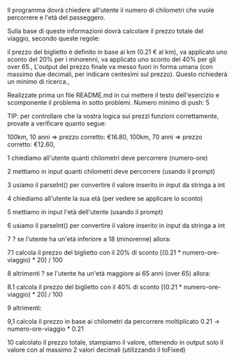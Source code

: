 Il programma dovrà chiedere all'utente il numero di chilometri che vuole percorrere e l'età del passeggero.

Sulla base di queste informazioni dovrà calcolare il prezzo totale del viaggio, secondo queste regole:

il prezzo del biglietto è definito in base ai km (0.21 € al km),
va applicato uno sconto del 20% per i minorenni,
va applicato uno sconto del 40% per gli over 65.,
L'output del prezzo finale va messo fuori in forma umana (con massimo due decimali, per indicare centesimi sul prezzo). Questo richiederà un minimo di ricerca.,

Realizzate prima un file README.md in cui mettere il testo dell'esercizio e scomponente il problema in sotto problemi. 
Numero minimo di push: 5

TIP:
per controllare che la vostra logica sui prezzi funzioni correttamente, provate a verificare quanto segue:

100km, 10 anni => prezzo corretto:  €16.80,
100km, 70 anni => prezzo corretto: €12.60,


1  chiediamo all'utente quanti chilometri deve percorrere (numero-ore) 

2  mettiamo in input quanti chilometri deve percorrere (usando il prompt)

3  usiamo il parseInt() per convertire il valore inserito in input da stringa a int

4  chiediamo all'utente la sua età (per vedere se applicare lo sconto)

5  mettiamo in input l'età dell'utente (usando il prompt)

6  usiamo il parseInt() per convertire il valore inserito in input da stringa a int

7  ? se l'utente ha un'età inferiore a 18 (minorenne) allora:

  7.1  calcola il prezzo del biglietto con il 20% di sconto [(0.21 * numero-ore-viaggio) * 20] / 100

8  altrimenti ? se l'utente ha un'età maggiore ai 65 anni (over 65) allora:

  8.1 calcola il prezzo del biglietto con il 40% di sconto [(0.21 * numero-ore-viaggio) * 20] / 100

9  altrimenti:

  9,1  calcola il prezzo in base ai chilometri da percorrere moltiplicato 0.21 -> numero-ore-viaggio * 0.21

10  calcolato il prezzo totale, stampiamo il valore, ottenendo in output solo il valore con al massimo 2 valori decimali (utilizzando il toFixed)

